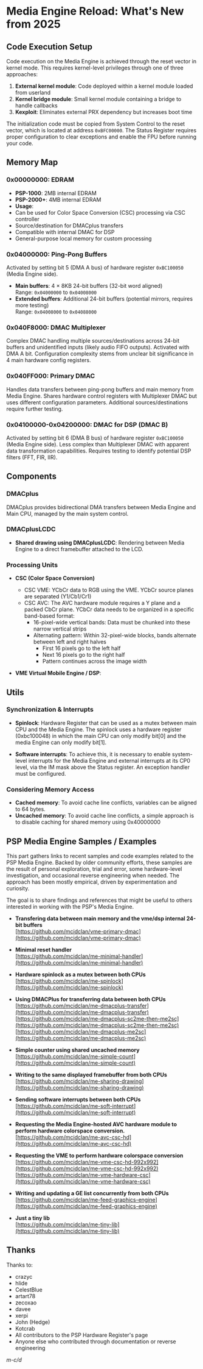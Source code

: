 # Media Engine Reload: What's New from 2025

## Code Execution Setup

Code execution on the Media Engine is achieved through the reset vector in kernel mode. This requires kernel-level privileges through one of three approaches:

1. **External kernel module**: Code deployed within a kernel module loaded from userland
2. **Kernel bridge module**: Small kernel module containing a bridge to handle callbacks
3. **Kexploit**: Eliminates external PRX dependency but increases boot time

The initialization code must be copied from System Control to the reset vector, which is located at address `0xBFC00000`. The Status Register requires proper configuration to clear exceptions and enable the FPU before running your code.

## Memory Map

### 0x00000000: EDRAM
- **PSP-1000**: 2MB internal EDRAM  
- **PSP-2000+**: 4MB internal EDRAM
- **Usage**:
 - Can be used for Color Space Conversion (CSC) processing via CSC controller
 - Source/destination for DMACplus transfers
 - Compatible with internal DMAC for DSP
 - General-purpose local memory for custom processing

### 0x04000000: Ping-Pong Buffers
Activated by setting bit 5 (DMA A bus) of hardware register `0xBC100050` (Media Engine side).

- **Main buffers**: 4 × 8KB 24-bit buffers (32-bit word aligned)  
 Range: `0x04000000` to `0x04008000`
- **Extended buffers**: Additional 24-bit buffers (potential mirrors, requires more testing)  
 Range: `0x04008000` to `0x04088000`

### 0x040F8000: DMAC Multiplexer
Complex DMAC handling multiple sources/destinations across 24-bit buffers and unidentified inputs (likely audio FIFO outputs). Activated with DMA A bit. Configuration complexity stems from unclear bit significance in 4 main hardware config registers.

### 0x040FF000: Primary DMAC
Handles data transfers between ping-pong buffers and main memory from Media Engine. Shares hardware control registers with Multiplexer DMAC but uses different configuration parameters. Additional sources/destinations require further testing.

### 0x04100000-0x04200000: DMAC for DSP (DMAC B)
Activated by setting bit 6 (DMA B bus) of hardware register `0xBC100050` (Media Engine side). Less complex than Multiplexer DMAC with apparent data transformation capabilities. Requires testing to identify potential DSP filters (FFT, FIR, IIR).

## Components

### DMACplus
DMACplus provides bidirectional DMA transfers between Media Engine and Main CPU, managed by the main system control.

### DMACplusLCDC
- **Shared drawing using DMACplusLCDC**: Rendering between Media Engine to a direct framebuffer attached to the LCD.

### Processing Units
- **CSC (Color Space Conversion)**
  - CSC VME: YCbCr data to RGB using the VME. YCbCr source planes are separated (Y1/Cb1/Cr1)
  - CSC AVC: The AVC hardware module requires a Y plane and a packed CbCr plane. YCbCr data needs to be organized in a specific band-based format:
    - 16-pixel-wide vertical bands: Data must be chunked into these narrow vertical strips
    - Alternating pattern: Within 32-pixel-wide blocks, bands alternate between left and right halves
      - First 16 pixels go to the left half
      - Next 16 pixels go to the right half
      - Pattern continues across the image width

- **VME Virtual Mobile Engine / DSP**:

## Utils

### Synchronization & Interrupts
- **Spinlock**: Hardware Register that can be used as a mutex between main CPU and the Media Engine. The spinlock uses a hardware register (0xbc100048) in which the main CPU can only modify bit[0] and the media Engine can only modify bit[1].

- **Software interrupts**:  To achieve this, it is necessary to enable system-level interrupts for the Media Engine and external interrupts at its CP0 level, via the IM mask above the Status register. An exception handler must be configured.

### Considering Memory Access
- **Cached memory**: To avoid cache line conflicts, variables can be aligned to 64 bytes.
- **Uncached memory**: To avoid cache line conflicts, a simple approach is to disable caching for shared memory using 0x40000000

## PSP Media Engine Samples / Examples

This part gathers links to recent samples and code examples related to the PSP Media Engine. Backed by older community efforts, these samples are the result of personal exploration, trial and error, some hardware-level investigation, and occasional reverse engineering when needed. The approach has been mostly empirical, driven by experimentation and curiosity.

The goal is to share findings and references that might be useful to others interested in working with the PSP's Media Engine.

- **Transfering data between main memory and the vme/dsp internal 24-bit buffers**  
  [https://github.com/mcidclan/vme-primary-dmac](https://github.com/mcidclan/vme-primary-dmac)  

- **Minimal reset handler**  
  [https://github.com/mcidclan/me-minimal-handler](https://github.com/mcidclan/me-minimal-handler)  

- **Hardware spinlock as a mutex between both CPUs**  
  [https://github.com/mcidclan/me-spinlock](https://github.com/mcidclan/me-spinlock)  

- **Using DMACPlus for transferring data between both CPUs**  
  [https://github.com/mcidclan/me-dmacplus-transfer](https://github.com/mcidclan/me-dmacplus-transfer)  
  [https://github.com/mcidclan/me-dmacplus-sc2me-then-me2sc](https://github.com/mcidclan/me-dmacplus-sc2me-then-me2sc)  
  [https://github.com/mcidclan/me-dmacplus-me2sc](https://github.com/mcidclan/me-dmacplus-me2sc)  

- **Simple counter using shared uncached memory**  
  [https://github.com/mcidclan/me-simple-count](https://github.com/mcidclan/me-simple-count)  

- **Writing to the same displayed framebuffer from both CPUs**  
  [https://github.com/mcidclan/me-sharing-drawing](https://github.com/mcidclan/me-sharing-drawing)  

- **Sending software interrupts between both CPUs**  
  [https://github.com/mcidclan/me-soft-interrupt](https://github.com/mcidclan/me-soft-interrupt)  

- **Requesting the Media Engine-hosted AVC hardware module to perform hardware colorspace conversion.**  
  [https://github.com/mcidclan/me-avc-csc-hd](https://github.com/mcidclan/me-avc-csc-hd)

- **Requesting the VME to perform hardware colorspace conversion**  
  [https://github.com/mcidclan/me-vme-csc-hd-992x992](https://github.com/mcidclan/me-vme-csc-hd-992x992)  
  [https://github.com/mcidclan/me-vme-hardware-csc](https://github.com/mcidclan/me-vme-hardware-csc)  

- **Writing and updating a GE list concurrently from both CPUs**  
  [https://github.com/mcidclan/me-feed-graphics-engine](https://github.com/mcidclan/me-feed-graphics-engine)  

- **Just a tiny lib**  
  [https://github.com/mcidclan/me-tiny-lib](https://github.com/mcidclan/me-tiny-lib)  


## Thanks

Thanks to:
- crazyc
- hlide  
- CelestBlue
- artart78
- zecoxao
- davee
- xerpi
- John (Hedge)
- Kotcrab
- All contributors to the PSP Hardware Register's page
- Anyone else who contributed through documentation or reverse engineering


*m-c/d*
